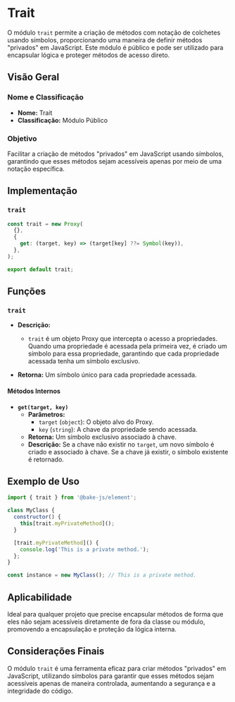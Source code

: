 # Trait

O módulo `trait` permite a criação de métodos com notação de colchetes usando símbolos, proporcionando uma maneira de definir métodos "privados" em JavaScript. Este módulo é público e pode ser utilizado para encapsular lógica e proteger métodos de acesso direto.

## Visão Geral

### Nome e Classificação

- **Nome:** Trait
- **Classificação:** Módulo Público

### Objetivo

Facilitar a criação de métodos "privados" em JavaScript usando símbolos, garantindo que esses métodos sejam acessíveis apenas por meio de uma notação específica.

## Implementação

### `trait`

```javascript
const trait = new Proxy(
  {},
  {
    get: (target, key) => (target[key] ??= Symbol(key)),
  },
);

export default trait;
```

## Funções

### `trait`

- **Descrição:** 
  - `trait` é um objeto Proxy que intercepta o acesso a propriedades. Quando uma propriedade é acessada pela primeira vez, é criado um símbolo para essa propriedade, garantindo que cada propriedade acessada tenha um símbolo exclusivo.

- **Retorna:** Um símbolo único para cada propriedade acessada.

#### Métodos Internos

- **`get(target, key)`**
  - **Parâmetros:** 
    - `target` (`object`): O objeto alvo do Proxy.
    - `key` (`string`): A chave da propriedade sendo acessada.
  - **Retorna:** Um símbolo exclusivo associado à chave.
  - **Descrição:** Se a chave não existir no `target`, um novo símbolo é criado e associado à chave. Se a chave já existir, o símbolo existente é retornado.

## Exemplo de Uso

```javascript
import { trait } from '@bake-js/element';

class MyClass {
  constructor() {
    this[trait.myPrivateMethod]();
  }

  [trait.myPrivateMethod]() {
    console.log('This is a private method.');
  };
}

const instance = new MyClass(); // This is a private method.
```

## Aplicabilidade

Ideal para qualquer projeto que precise encapsular métodos de forma que eles não sejam acessíveis diretamente de fora da classe ou módulo, promovendo a encapsulação e proteção da lógica interna.

## Considerações Finais

O módulo `trait` é uma ferramenta eficaz para criar métodos "privados" em JavaScript, utilizando símbolos para garantir que esses métodos sejam acessíveis apenas de maneira controlada, aumentando a segurança e a integridade do código.
